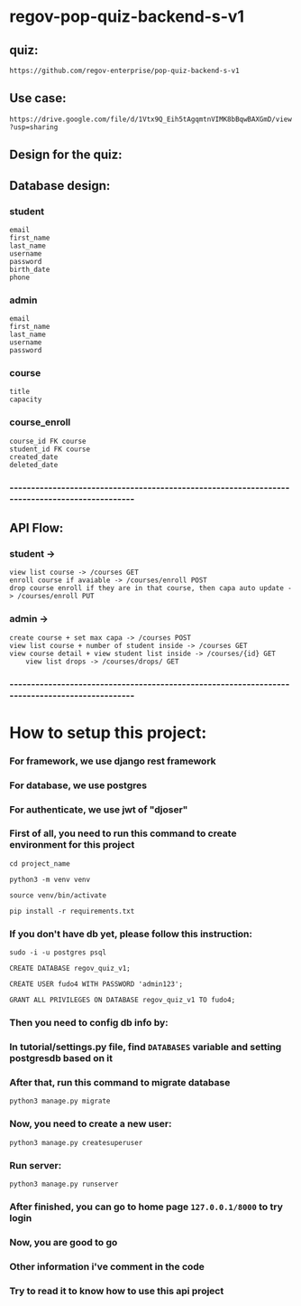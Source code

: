 # regov-pop-quiz-backend-s-v1

## quiz:
`https://github.com/regov-enterprise/pop-quiz-backend-s-v1`

## Use case:
`https://drive.google.com/file/d/1Vtx9Q_Eih5tAgqmtnVIMK8bBqwBAXGmD/view?usp=sharing`

## Design for the quiz:

## Database design:
### student
	email
	first_name
	last_name
	username
	password
	birth_date
	phone
	
### admin
	email
	first_name
	last_name
	username
	password

### course
	title
	capacity
	
### course_enroll
	course_id FK course
	student_id FK course
	created_date
	deleted_date
	
### ----------------------------------------------------------------------------------------------

## API Flow:

### student -> 
	view list course -> /courses GET
	enroll course if avaiable -> /courses/enroll POST
	drop course enroll if they are in that course, then capa auto update -> /courses/enroll PUT

### admin ->
	create course + set max capa -> /courses POST
	view list course + number of student inside -> /courses GET
	view course detail + view student list inside -> /courses/{id} GET
    	view list drops -> /courses/drops/ GET
    
### ----------------------------------------------------------------------------------------------

# How to setup this project:

### For framework, we use django rest framework
### For database, we use postgres
### For authenticate, we use jwt of "djoser"

### First of all, you need to run this command to create environment for this project
`cd project_name`

`python3 -m venv venv`

`source venv/bin/activate`

`pip install -r requirements.txt`

### If you don't have db yet, please follow this instruction:
`sudo -i -u postgres psql`

`CREATE DATABASE regov_quiz_v1;`

`CREATE USER fudo4 WITH PASSWORD 'admin123';`

`GRANT ALL PRIVILEGES ON DATABASE regov_quiz_v1 TO fudo4;`

### Then you need to config db info by:
### In tutorial/settings.py file, find `DATABASES` variable and setting postgresdb based on it
### After that, run this command to migrate database
`python3 manage.py migrate`

### Now, you need to create a new user:
`python3 manage.py createsuperuser`
### Run server:
`python3 manage.py runserver`
### After finished, you can go to home page `127.0.0.1/8000` to try login

### Now, you are good to go
### Other information i've comment in the code
### Try to read it to know how to use this api project
